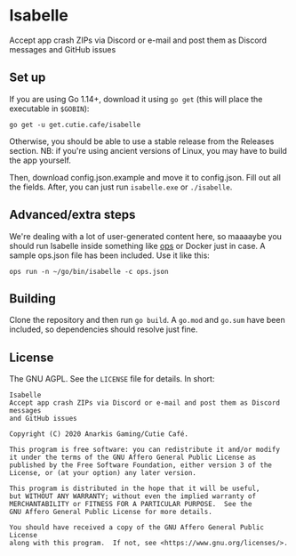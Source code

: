 # Isabelle
Accept app crash ZIPs via Discord or e-mail and post them as Discord messages and GitHub issues

## Set up
If you are using Go 1.14+, download it using `go get` (this will place the executable in `$GOBIN`):

```
go get -u get.cutie.cafe/isabelle
```

Otherwise, you should be able to use a stable release from the Releases section. NB: if you're using ancient versions of Linux, you may have to build the app yourself.

Then, download config.json.example and move it to config.json. Fill out all the fields. After, you can just run `isabelle.exe` or `./isabelle`.

## Advanced/extra steps
We're dealing with a lot of user-generated content here, so maaaaybe you should run Isabelle inside something like [ops](https://ops.city) or Docker just in case. A sample ops.json file has been included. Use it like this:

```
ops run -n ~/go/bin/isabelle -c ops.json
```

## Building
Clone the repository and then run `go build`. A `go.mod` and `go.sum` have been included, so dependencies should resolve just fine.

## License
The GNU AGPL. See the `LICENSE` file for details. In short:

```
Isabelle
Accept app crash ZIPs via Discord or e-mail and post them as Discord messages
and GitHub issues

Copyright (C) 2020 Anarkis Gaming/Cutie Café.

This program is free software: you can redistribute it and/or modify
it under the terms of the GNU Affero General Public License as
published by the Free Software Foundation, either version 3 of the
License, or (at your option) any later version.

This program is distributed in the hope that it will be useful,
but WITHOUT ANY WARRANTY; without even the implied warranty of
MERCHANTABILITY or FITNESS FOR A PARTICULAR PURPOSE.  See the
GNU Affero General Public License for more details.

You should have received a copy of the GNU Affero General Public License
along with this program.  If not, see <https://www.gnu.org/licenses/>.
```
